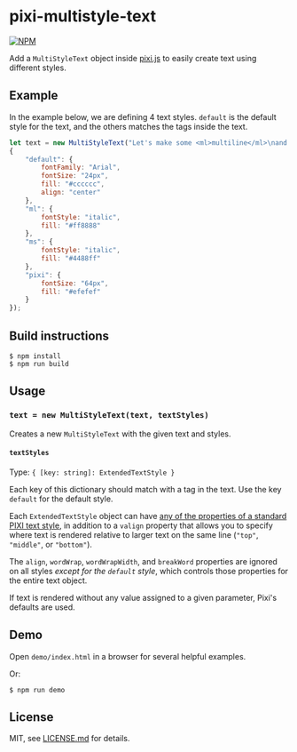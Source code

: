 # pixi-multistyle-text

[![NPM](https://nodei.co/npm/pixi-multistyle-text.png)](https://nodei.co/npm/pixi-multistyle-text/)

Add a `MultiStyleText` object inside [pixi.js](https://github.com/GoodBoyDigital/pixi.js) to easily create text using different styles.

## Example

In the example below, we are defining 4 text styles.
`default` is the default style for the text, and the others matches the tags inside the text.

```js
let text = new MultiStyleText("Let's make some <ml>multiline</ml>\nand <ms>multistyle</ms> text for\n<pixi>Pixi.js!</pixi>",
{
	"default": {
		fontFamily: "Arial",
		fontSize: "24px",
		fill: "#cccccc",
		align: "center"
	},
	"ml": {
		fontStyle: "italic",
		fill: "#ff8888"
	},
	"ms": {
		fontStyle: "italic",
		fill: "#4488ff"
	},
	"pixi": {
		fontSize: "64px",
		fill: "#efefef"
	}
});
```
## Build instructions

```
$ npm install
$ npm run build
```

## Usage

### `text = new MultiStyleText(text, textStyles)`

Creates a new `MultiStyleText` with the given text and styles.

#### `textStyles`
Type: `{ [key: string]: ExtendedTextStyle }`

Each key of this dictionary should match with a tag in the text. Use the key `default` for the default style.

Each `ExtendedTextStyle` object can have [any of the properties of a standard PIXI text style](http://pixijs.download/release/docs/PIXI.TextStyle.html), in addition to a `valign` property that allows you to specify where text is rendered relative to larger text on the same line (`"top"`, `"middle"`, or `"bottom"`).

The `align`, `wordWrap`, `wordWrapWidth`, and `breakWord` properties are ignored on all styles _except for the `default` style_, which controls those properties for the entire text object.

If text is rendered without any value assigned to a given parameter, Pixi's defaults are used.

## Demo

Open `demo/index.html` in a browser for several helpful examples.

Or:
```
$ npm run demo
```


## License

MIT, see [LICENSE.md](http://github.com/tleunen/pixi-multistyle-text/blob/master/LICENSE.md) for details.

